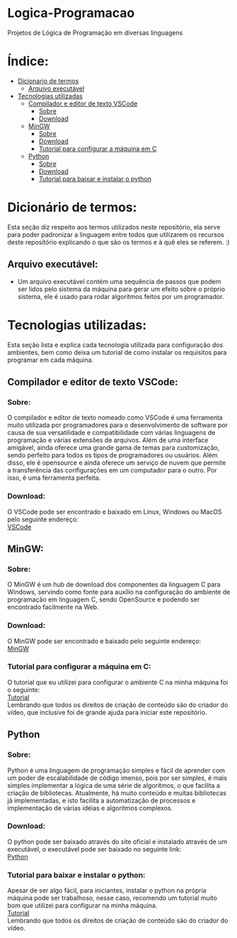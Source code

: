 # Logica-Programacao
Projetos de Lógica de Programação em diversas linguagens

# Índice:
- [Dicionario de termos](#dicionário-de-termos)
  - [Arquivo executável](#arquivo-executável)
- [Tecnologias utilizadas](#tecnologias-utilizadas)
  - [Compilador e editor de texto VSCode](#compilador-e-editor-de-texto-vscode)
     - [Sobre](#sobre)
     - [Download](#download)
  - [MinGW](#mingw)
     - [Sobre](#sobre-1)
     - [Download](#download-1)
     - [Tutorial para configurar a máquina em C](#tutorial-para-configurar-a-máquina-em-c)
  - [Python]()
     - [Sobre](#sobre-2)
     - [Download](#download-2)
     - [Tutorial para baixar e instalar o python](#tutorial-para-baixar-e-instalar-o-python)

# Dicionário de termos:
 Esta seção diz respeito aos termos utilizados neste repositório, ela serve para poder padronizar a linguagem entre todos que utilizarem os recursos deste repositório explicando o que são os termos e à quê eles se referem. :)
## Arquivo executável:
- Um arquivo executável contém uma sequência de passos que podem ser lidos pelo sistema da máquina para gerar um efeito sobre o próprio sistema, ele é usado para rodar algoritmos feitos por um programador.

# Tecnologias utilizadas:
  Esta seção lista e explica cada tecnologia utilizada para configuração dos ambientes, bem como deixa um tutorial de como instalar os requisitos para programar em cada máquina. 
## Compilador e editor de texto VSCode:
### Sobre:
 O compilador e editor de texto nomeado como VSCode é uma ferramenta muito utilizada por programadores para o desenvolvimento de software por causa de sua versatilidade e compatibilidade com várias linguagens de programação e várias extensões de arquivos. Além de uma interface amigável, ainda oferece uma grande gama de temas para customização, sendo perfeito para todos os tipos de programadores ou usuários. Além disso, ele é opensource e ainda oferece um serviço de nuvem que permite a transferência das configurações em um computador para o outro. Por isso, é uma ferramenta perfeita.

### Download:
  O VSCode pode ser encontrado e baixado em Linux, Windows ou MacOS pelo seguinte endereço:<br>
  [VSCode](https://code.visualstudio.com/)

## MinGW:
### Sobre:
 O MinGW é um hub de download dos componentes da linguagem C para Windows, servindo como fonte para auxílio na configuração do ambiente de programação em linguagem C, sendo OpenSource e podendo ser encontrado facilmente na Web.

### Download:
 O MinGW pode ser encontrado e baixado pelo seguinte endereço:<br>
  [MinGW](https://sourceforge.net/projects/mingw/)

### Tutorial para configurar a máquina em C:
  O tutorial que eu utilizei para configurar o ambiente C na minha máquina foi o seguinte:<br>
  [Tutorial](https://www.youtube.com/watch?v=3pfRvy_gfqY)<br>
  Lembrando que todos os direitos de criação de conteúdo são do criador do vídeo, que inclusive foi de grande ajuda para iniciar este repositório.<br>

## Python
### Sobre:
 Python é uma linguagem de programação simples e fácil de aprender com um poder de escalabilidade de código imenso, pois por ser simples, é mais simples implementar a lógica de uma série de algoritmos, o que facilita a criação de bibliotecas. Atualmente, há muito conteúdo e muitas bibliotecas já implementadas, e isto facilita a automatização de processos e implementação de várias idéias e algoritmos complexos.

### Download:
  O python pode ser baixado através do site oficial e instalado através de um executável, o executável pode ser baixado no seguinte link:<br>
  [Python](https://www.python.org/downloads/)

### Tutorial para baixar e instalar o python:
  Apesar de ser algo fácil, para iniciantes, instalar o python na própria máquina pode ser trabalhoso, nesse caso, recomendo um tutorial muito bom que utilizei para configurar na minha máquina. <br>
  [Tutorial](https://www.youtube.com/watch?v=ctcDfKYrzOQ)<br>
  Lembrando que todos os direitos de criação de conteúdo são do criador do vídeo.<br>
